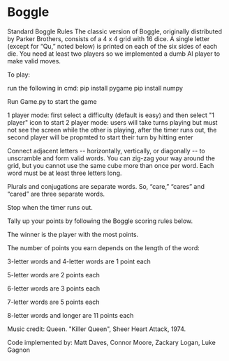 # Boggle


Standard Boggle Rules
The classic version of Boggle, originally distributed by Parker Brothers, consists of a 4 x 4 grid with 16 dice. A single letter (except for “Qu,” noted below) is printed on each of the six sides of each die. You need at least two players so we implemented a dumb AI player to make valid moves.

To play:

run the following in cmd:
    pip install pygame
    pip install numpy
    
Run Game.py to start the game

1 player mode:
    first select a difficulty (default is easy) and then select "1 player" icon to start
2 player mode:
    users will take turns playing but must not see the screen while the other is playing, after the timer runs out, the second player will be propmted to start their turn by hitting enter 

Connect adjacent letters -- horizontally, vertically, or diagonally -- to unscramble and form valid words. You can zig-zag your way around the grid, but you cannot use the same cube more than once per word. Each word must be at least three letters long.

Plurals and conjugations are separate words. So, “care,” “cares” and “cared” are three separate words. 

Stop when the timer runs out. 

Tally up your points by following the Boggle scoring rules below.

The winner is the player with the most points. 
 
The number of points you earn depends on the length of the word:

3-letter words and 4-letter words are 1 point each

5-letter words are 2 points each

6-letter words are 3 points each

7-letter words are 5 points each

8-letter words and longer are 11 points each

Music credit:
    Queen. "Killer Queen", Sheer Heart Attack, 1974.

Code implemented by:
    Matt Daves, Connor Moore, Zackary Logan, Luke Gagnon
